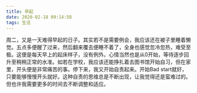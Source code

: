 ```yaml
---
title: 早起
date: 2020-02-18 09:14:58
tags: 生活
---
```



周二，又是一天难得早起的日子。其实若不是需要例会，我应该还在被子里睡着懒觉。五点多便醒了过来，然后翻来覆去便睡不着了，全身也感觉忽冷忽热，难受至极。这便是每天早上的起床样子，没有例外。心情当然也是从0开始，等待逐步回升至稍稍正常的水准。如若在学校，我应该还能挣扎着去图书馆开始自习，但在家里，开头便是非常痛苦的事。停下来，我又开始自责起来。开始Bad start就好，只要能够慢慢开头就好。这种自责的思维总是不断出现，让我觉得还是蛮难过的。但也许我需要更多的时间去不断调整和适应。